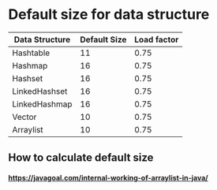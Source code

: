 # Default size for data structure

| Data Structure | Default Size | Load factor |
|----------------|--------------|-------------|
| Hashtable      | 11           |  0.75       |
| Hashmap        | 16           |  0.75       |
| Hashset        | 16           |  0.75       |
| LinkedHashset  | 16           |  0.75       |
| LinkedHashmap  | 16           |  0.75       |
| Vector         | 10           |  0.75       |
| Arraylist      | 10           |  0.75       |


## How to calculate default size

#### https://javagoal.com/internal-working-of-arraylist-in-java/



